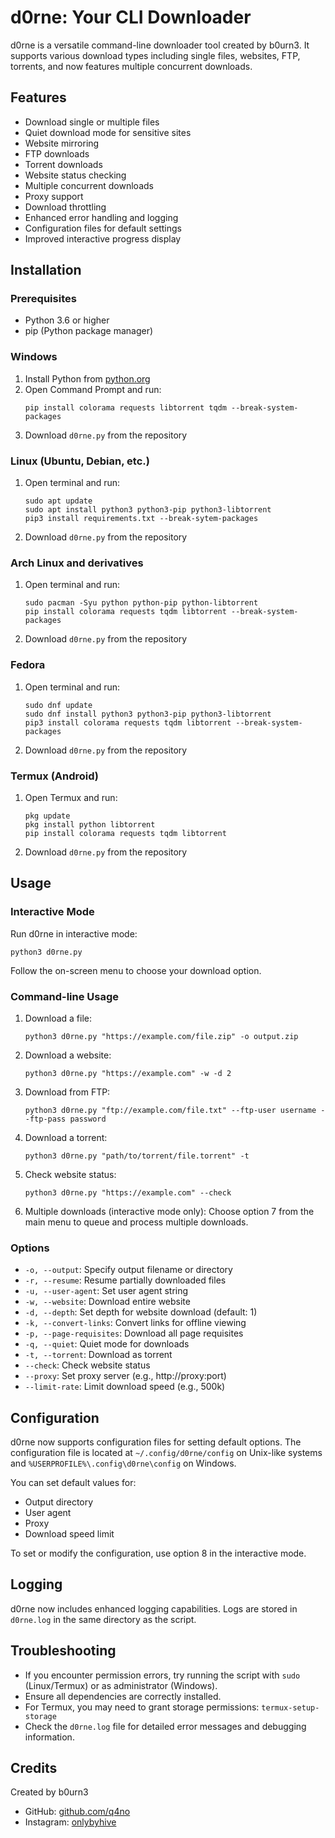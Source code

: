 # d0rne: Your CLI Downloader

d0rne is a versatile command-line downloader tool created by b0urn3. It supports various download types including single files, websites, FTP, torrents, and now features multiple concurrent downloads.

## Features

- Download single or multiple files
- Quiet download mode for sensitive sites
- Website mirroring
- FTP downloads
- Torrent downloads
- Website status checking
- Multiple concurrent downloads
- Proxy support
- Download throttling
- Enhanced error handling and logging
- Configuration files for default settings
- Improved interactive progress display

## Installation

### Prerequisites

- Python 3.6 or higher
- pip (Python package manager)

### Windows

1. Install Python from [python.org](https://www.python.org/downloads/)
2. Open Command Prompt and run:
   ```
   pip install colorama requests libtorrent tqdm --break-system-packages
   ```
3. Download `d0rne.py` from the repository

### Linux (Ubuntu, Debian, etc.)

1. Open terminal and run:
   ```
   sudo apt update
   sudo apt install python3 python3-pip python3-libtorrent
   pip3 install requirements.txt --break-sytem-packages
   ```
2. Download `d0rne.py` from the repository

### Arch Linux and derivatives

1. Open terminal and run:
   ```
   sudo pacman -Syu python python-pip python-libtorrent
   pip install colorama requests tqdm libtorrent --break-system-packages
   ```
2. Download `d0rne.py` from the repository

### Fedora

1. Open terminal and run:
   ```
   sudo dnf update
   sudo dnf install python3 python3-pip python3-libtorrent
   pip3 install colorama requests tqdm libtorrent --break-system-packages
   ```
2. Download `d0rne.py` from the repository

### Termux (Android)

1. Open Termux and run:
   ```
   pkg update
   pkg install python libtorrent
   pip install colorama requests tqdm libtorrent
   ```
2. Download `d0rne.py` from the repository

## Usage

### Interactive Mode

Run d0rne in interactive mode:
```
python3 d0rne.py
```
Follow the on-screen menu to choose your download option.

### Command-line Usage

1. Download a file:
   ```
   python3 d0rne.py "https://example.com/file.zip" -o output.zip
   ```

2. Download a website:
   ```
   python3 d0rne.py "https://example.com" -w -d 2
   ```

3. Download from FTP:
   ```
   python3 d0rne.py "ftp://example.com/file.txt" --ftp-user username --ftp-pass password
   ```

4. Download a torrent:
   ```
   python3 d0rne.py "path/to/torrent/file.torrent" -t
   ```

5. Check website status:
   ```
   python3 d0rne.py "https://example.com" --check
   ```

6. Multiple downloads (interactive mode only):
   Choose option 7 from the main menu to queue and process multiple downloads.

### Options

- `-o, --output`: Specify output filename or directory
- `-r, --resume`: Resume partially downloaded files
- `-u, --user-agent`: Set user agent string
- `-w, --website`: Download entire website
- `-d, --depth`: Set depth for website download (default: 1)
- `-k, --convert-links`: Convert links for offline viewing
- `-p, --page-requisites`: Download all page requisites
- `-q, --quiet`: Quiet mode for downloads
- `-t, --torrent`: Download as torrent
- `--check`: Check website status
- `--proxy`: Set proxy server (e.g., http://proxy:port)
- `--limit-rate`: Limit download speed (e.g., 500k)

## Configuration

d0rne now supports configuration files for setting default options. The configuration file is located at `~/.config/d0rne/config` on Unix-like systems and `%USERPROFILE%\.config\d0rne\config` on Windows.

You can set default values for:
- Output directory
- User agent
- Proxy
- Download speed limit

To set or modify the configuration, use option 8 in the interactive mode.

## Logging

d0rne now includes enhanced logging capabilities. Logs are stored in `d0rne.log` in the same directory as the script.

## Troubleshooting

- If you encounter permission errors, try running the script with `sudo` (Linux/Termux) or as administrator (Windows).
- Ensure all dependencies are correctly installed.
- For Termux, you may need to grant storage permissions: `termux-setup-storage`
- Check the `d0rne.log` file for detailed error messages and debugging information.

## Credits

Created by b0urn3
- GitHub: [github.com/q4no](https://github.com/q4no)
- Instagram: [onlybyhive](https://www.instagram.com/onlybyhive)
